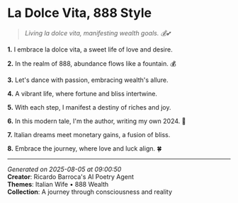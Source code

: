 # La Dolce Vita, 888 Style

> *Living la dolce vita, manifesting wealth goals. 💰💕*

**1.** I embrace la dolce vita, a sweet life of love and desire.


**2.** In the realm of 888, abundance flows like a fountain. 💰


**3.** Let's dance with passion, embracing wealth's allure.


**4.** A vibrant life, where fortune and bliss intertwine.


**5.** With each step, I manifest a destiny of riches and joy.


**6.** In this modern tale, I'm the author, writing my own 2024. 📝


**7.** Italian dreams meet monetary gains, a fusion of bliss.


**8.** Embrace the journey, where love and luck align. 🍀



---

*Generated on 2025-08-05 at 09:00:50*  
**Creator**: Ricardo Barroca's AI Poetry Agent  
**Themes**: Italian Wife • 888 Wealth  
**Collection**: A journey through consciousness and reality